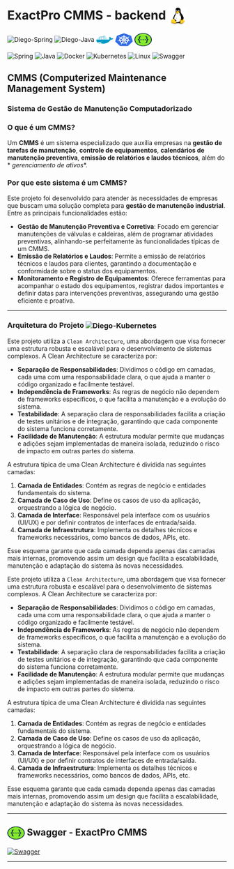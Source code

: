 # ExactPro CMMS - backend <img align="center" src="https://raw.githubusercontent.com/devicons/devicon/6910f0503efdd315c8f9b858234310c06e04d9c0/icons/linux/linux-original.svg" alt="Linux" width="40" height="40">

<img align="center" alt="Diego-Spring" height="30" width="40" src="https://cdn.jsdelivr.net/gh/devicons/devicon/icons/spring/spring-original.svg" />
<img align="center" alt="Diego-Java" height="30" width="40" src="https://cdn.jsdelivr.net/gh/devicons/devicon/icons/java/java-original.svg" />  
<img align="center" alt="Diego-Docker" height="30" width="40" src="https://raw.githubusercontent.com/devicons/devicon/master/icons/docker/docker-plain.svg">
<img align="center" alt="Diego-Kubernetes" height="30" width="40" src="https://raw.githubusercontent.com/devicons/devicon/master/icons/kubernetes/kubernetes-plain.svg"/>
<img align="center" src="https://raw.githubusercontent.com/devicons/devicon/6910f0503efdd315c8f9b858234310c06e04d9c0/icons/swagger/swagger-original.svg" alt="Swagger" width="40" height="30">

![Spring](https://img.shields.io/badge/Spring-6DB33F?style=plastic&logo=spring&logoColor=white)
![Java](https://img.shields.io/badge/Java-ED8B00?style=plastic&logo=openjdk&logoColor=white)
![Docker](https://img.shields.io/badge/Docker-2496ED?style=plastic&logo=docker&logoColor=white)
![Kubernetes](https://img.shields.io/badge/Kubernetes-326CE5?style=plastic&logo=kubernetes&logoColor=white)
![Linux](https://img.shields.io/badge/Linux-FCC624?style=plastic&logo=linux&logoColor=black)
![Swagger](https://img.shields.io/badge/Swagger-85EA2D?style=plastic&logo=swagger&logoColor=black)

## CMMS (Computerized Maintenance Management System)

### Sistema de Gestão de Manutenção Computadorizado

### O que é um CMMS?

Um **CMMS** é um sistema especializado que auxilia empresas na **gestão de tarefas de manutenção**, **controle de
equipamentos**, **calendários de manutenção preventiva**, **emissão de relatórios e laudos técnicos**, além do *
*gerenciamento de ativos**.

### Por que este sistema é um CMMS?

Este projeto foi desenvolvido para atender às necessidades de empresas que buscam uma solução completa para **gestão de
manutenção industrial**. Entre as principais funcionalidades estão:

- **Gestão de Manutenção Preventiva e Corretiva**: Focado em gerenciar manutenções de válvulas e caldeiras, além de
  programar atividades preventivas, alinhando-se perfeitamente às funcionalidades típicas de um CMMS.
- **Emissão de Relatórios e Laudos**: Permite a emissão de relatórios técnicos e laudos para clientes, garantindo a
  documentação e conformidade sobre o status dos equipamentos.
- **Monitoramento e Registro de Equipamentos**: Oferece ferramentas para acompanhar o estado dos equipamentos, registrar
  dados importantes e definir datas para intervenções preventivas, assegurando uma gestão eficiente e proativa.

---

### Arquitetura do Projeto <img align="center" alt="Diego-Kubernetes" height="20" width="140" src="https://img.shields.io/badge/Clean%20Architecture-DD0031?style=plastic&logo=data:image/svg+xml;base64,PHN2ZyB3aWR0aD0iNzAiIGhlaWdodD0iNzAiIHZpZXdCb3g9IjAgMCA3MCA3MCIgZmlsbD0ibm9uZSIgeG1sbnM9Imh0dHA6Ly93d3cudzMub3JnLzIwMDAvc3ZnIj4KPHJlY3Qgd2lkdGg9IjcwIiBoZWlnaHQ9IjcwIiByeD0iMzUiIGZpbGw9IiNGRTJFNzUiLz4KPGcgc3Ryb2tlPSIjMDAwIiBzdHJva2Utd2lkdGg9IjMiIGZpbGw9Im5vbmUiPgo8Y2lyY2xlIGN4PSIzNSIgY3k9IjM1IiByPSIxNi41Ii8+CjxyZWN0IHg9IjEzIiB5PSIxMyIgd2lkdGg9IjQ0IiBoZWlnaHQ9IjQ0IiByeD0iMTYuNSIvPgo8Y2lyY2xlIGN4PSIzNSIgY3k9IjM1IiByPSIxNi41Ii8+CjwvZz4KPC9zdmc+Cg==&logoColor=white"/>

Este projeto utiliza a `Clean Architecture`, uma abordagem que visa fornecer uma estrutura robusta e escalável para o
desenvolvimento de sistemas complexos. A Clean Architecture se caracteriza por:

- **Separação de Responsabilidades**: Dividimos o código em camadas, cada uma com uma responsabilidade clara, o que
  ajuda a manter o código organizado e facilmente testável.
- **Independência de Frameworks**: As regras de negócio não dependem de frameworks específicos, o que facilita a
  manutenção e a evolução do sistema.
- **Testabilidade**: A separação clara de responsabilidades facilita a criação de testes unitários e de integração,
  garantindo que cada componente do sistema funciona corretamente.
- **Facilidade de Manutenção**: A estrutura modular permite que mudanças e adições sejam implementadas de maneira
  isolada, reduzindo o risco de impacto em outras partes do sistema.

A estrutura típica de uma Clean Architecture é dividida nas seguintes camadas:

1. **Camada de Entidades**: Contém as regras de negócio e entidades fundamentais do sistema.
2. **Camada de Caso de Uso**: Define os casos de uso da aplicação, orquestrando a lógica de negócio.
3. **Camada de Interface**: Responsável pela interface com os usuários (UI/UX) e por definir contratos de interfaces de
   entrada/saída.
4. **Camada de Infraestrutura**: Implementa os detalhes técnicos e frameworks necessários, como bancos de dados, APIs,
   etc.

Esse esquema garante que cada camada dependa apenas das camadas mais internas, promovendo assim um design que facilita a
escalabilidade, manutenção e adaptação do sistema às novas necessidades.

Este projeto utiliza a `Clean Architecture`, uma abordagem que visa fornecer uma estrutura robusta e escalável para o
desenvolvimento de sistemas complexos. A Clean Architecture se caracteriza por:

- **Separação de Responsabilidades**: Dividimos o código em camadas, cada uma com uma responsabilidade clara, o que
  ajuda a manter o código organizado e facilmente testável.
- **Independência de Frameworks**: As regras de negócio não dependem de frameworks específicos, o que facilita a
  manutenção e a evolução do sistema.
- **Testabilidade**: A separação clara de responsabilidades facilita a criação de testes unitários e de integração,
  garantindo que cada componente do sistema funciona corretamente.
- **Facilidade de Manutenção**: A estrutura modular permite que mudanças e adições sejam implementadas de maneira
  isolada, reduzindo o risco de impacto em outras partes do sistema.

A estrutura típica de uma Clean Architecture é dividida nas seguintes camadas:

1. **Camada de Entidades**: Contém as regras de negócio e entidades fundamentais do sistema.
2. **Camada de Caso de Uso**: Define os casos de uso da aplicação, orquestrando a lógica de negócio.
3. **Camada de Interface**: Responsável pela interface com os usuários (UI/UX) e por definir contratos de interfaces de
   entrada/saída.
4. **Camada de Infraestrutura**: Implementa os detalhes técnicos e frameworks necessários, como bancos de dados, APIs,
   etc.

Esse esquema garante que cada camada dependa apenas das camadas mais internas, promovendo assim um design que facilita a
escalabilidade, manutenção e adaptação do sistema às novas necessidades.

---

## <img align="center" src="https://raw.githubusercontent.com/devicons/devicon/6910f0503efdd315c8f9b858234310c06e04d9c0/icons/swagger/swagger-original.svg" alt="Swagger" width="40" height="30"> Swagger - ExactPro CMMS

[<img align="center" src="https://img.shields.io/badge/Swagger-85EA2D?style=plastic&logo=swagger&logoColor=black" alt="Swagger" width="80" height="20">](http://localhost:8080/swagger-ui/index.html)

---